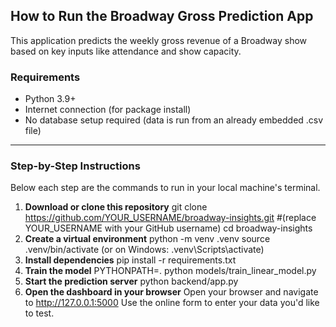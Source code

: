 ## How to Run the Broadway Gross Prediction App

This application predicts the weekly gross revenue of a Broadway show based on key inputs like attendance and show capacity.

### Requirements
- Python 3.9+
- Internet connection (for package install)
- No database setup required (data is run from an already embedded .csv file)

---

### Step-by-Step Instructions

Below each step are the commands to run in your local machine's terminal.

1. **Download or clone this repository**
        git clone https://github.com/YOUR_USERNAME/broadway-insights.git #(replace YOUR_USERNAME with your GitHub username)
        cd broadway-insights
2. **Create a virtual environment**
        python -m venv .venv
        source .venv/bin/activate (or on Windows: .venv\Scripts\activate)
3. **Install dependencies**
        pip install -r requirements.txt
4. **Train the model**
        PYTHONPATH=. python models/train_linear_model.py
5. **Start the prediction server**
        python backend/app.py
6. **Open the dashboard in your browser**
        Open your browser and navigate to http://127.0.0.1:5000
        Use the online form to enter your data you'd like to test. 